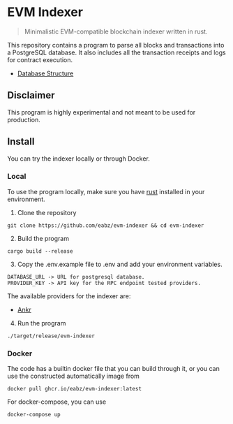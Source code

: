 # EVM Indexer

> Minimalistic EVM-compatible blockchain indexer written in rust.

This repository contains a program to parse all blocks and transactions into a PostgreSQL database. It also includes all the transaction receipts and logs for contract execution.

- [Database Structure](./doc/DATABASE.md)

## Disclaimer

This program is highly experimental and not meant to be used for production.

## Install

You can try the indexer locally or through Docker.

### Local

To use the program locally, make sure you have [rust](https://www.rust-lang.org/tools/install) installed in your environment.

1. Clone the repository

```
git clone https://github.com/eabz/evm-indexer && cd evm-indexer
```

2. Build the program

```
cargo build --release
```

3. Copy the .env.example file to .env and add your environment variables.

```
DATABASE_URL -> URL for postgresql database.
PROVIDER_KEY -> API key for the RPC endpoint tested providers.
```

The available providers for the indexer are:

- [Ankr](https://www.ankr.com/rpc/)

4. Run the program

```
./target/release/evm-indexer
```

### Docker

The code has a builtin docker file that you can build through it, or you can use the constructed automatically image from

```
docker pull ghcr.io/eabz/evm-indexer:latest
```

For docker-compose, you can use

```
docker-compose up
```

